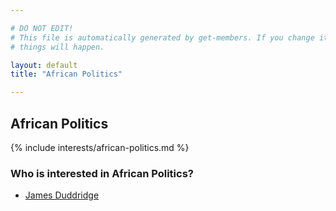 ```yaml
---

# DO NOT EDIT!
# This file is automatically generated by get-members. If you change it, bad
# things will happen.

layout: default
title: "African Politics"

---
```


## African Politics

{% include interests/african-politics.md %}

### Who is interested in African Politics?


* [James Duddridge](/members/james-duddridge.html)

